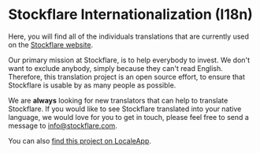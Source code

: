 # Stockflare Internationalization (I18n)

Here, you will find all of the individuals translations that are currently used on the [Stockflare website](https://stockflare.com).

Our primary mission at Stockflare, is to help everybody to invest. We don't want to exclude anybody, simply because they can't read English. Therefore, this translation project is an open source effort, to ensure that Stockflare is usable by as many people as possible.

We are __always__ looking for new translators that can help to translate Stockflare. If you would like to see Stockflare translated into your native language, we would love for you to get in touch, please feel free to send a message to [info@stockflare.com](mailto:info@stockflare.com).

You can also [find this project on LocaleApp](http://www.localeapp.com/projects/7693).
